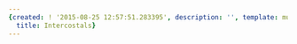 ```yaml
---
{created: ! '2015-08-25 12:57:51.283395', description: '', template: muscle.html,
  title: Intercostals}
---
```

